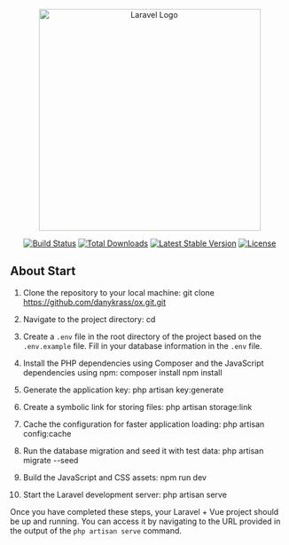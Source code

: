 <p align="center"><a href="https://laravel.com" target="_blank"><img src="https://raw.githubusercontent.com/laravel/art/master/logo-lockup/5%20SVG/2%20CMYK/1%20Full%20Color/laravel-logolockup-cmyk-red.svg" width="400" alt="Laravel Logo"></a></p>

<p align="center">
<a href="https://github.com/laravel/framework/actions"><img src="https://github.com/laravel/framework/workflows/tests/badge.svg" alt="Build Status"></a>
<a href="https://packagist.org/packages/laravel/framework"><img src="https://img.shields.io/packagist/dt/laravel/framework" alt="Total Downloads"></a>
<a href="https://packagist.org/packages/laravel/framework"><img src="https://img.shields.io/packagist/v/laravel/framework" alt="Latest Stable Version"></a>
<a href="https://packagist.org/packages/laravel/framework"><img src="https://img.shields.io/packagist/l/laravel/framework" alt="License"></a>
</p>

## About Start

1. Clone the repository to your local machine:
   git clone https://github.com/danykrass/ox.git.git

2. Navigate to the project directory:
   cd <your-repository>

3. Create a `.env` file in the root directory of the project based on the `.env.example` file. Fill in your database information in the `.env` file.

4. Install the PHP dependencies using Composer and the JavaScript dependencies using npm:
   composer install
   npm install

5. Generate the application key:
   php artisan key:generate

6. Create a symbolic link for storing files:
   php artisan storage:link

7. Cache the configuration for faster application loading:
   php artisan config:cache

8. Run the database migration and seed it with test data:
   php artisan migrate --seed

9. Build the JavaScript and CSS assets:
   npm run dev

10. Start the Laravel development server:
    php artisan serve

Once you have completed these steps, your Laravel + Vue project should be up and running. You can access it by navigating to the URL provided in the output of the `php artisan serve` command.
